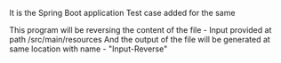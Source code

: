 It is the Spring Boot application
Test case added for the same

This program will be reversing the content of the file - Input provided at path /src/main/resources
And the output of the file will be generated at same location with name - "Input-Reverse"
